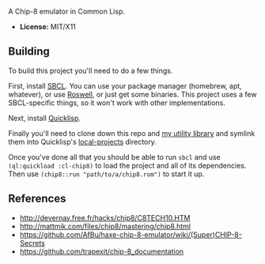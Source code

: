 A Chip-8 emulator in Common Lisp.

* **License:** MIT/X11

Building
--------

To build this project you'll need to do a few things.

First, install [SBCL][].  You can use your package manager (homebrew, apt,
whatever), or use [Roswell][], or just get some binaries.  This project uses
a few SBCL-specific things, so it won't work with other implementations.

Next, install [Quicklisp][].

Finally you'll need to clone down this repo and [my utility library][losh] and
symlink them into Quicklisp's [local-projects][] directory.

Once you've done all that you should be able to run `sbcl` and use
`(ql:quickload :cl-chip8)` to load the project and all of its dependencies.
Then use `(chip8::run "path/to/a/chip8.rom")` to start it up.

[SBCL]: http://www.sbcl.org/
[Roswell]: https://github.com/roswell/roswell
[Quicklisp]: https://www.quicklisp.org/beta/
[losh]: https://github.com/sjl/cl-losh
[local-projects]: https://www.quicklisp.org/beta/faq.html#local-project

References
----------

* <http://devernay.free.fr/hacks/chip8/C8TECH10.HTM>
* <http://mattmik.com/files/chip8/mastering/chip8.html>
* <https://github.com/AfBu/haxe-chip-8-emulator/wiki/(Super)CHIP-8-Secrets>
* <https://github.com/trapexit/chip-8_documentation>
